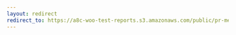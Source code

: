 ```yaml
---
layout: redirect
redirect_to: https://a8c-woo-test-reports.s3.amazonaws.com/public/pr-merge/42876/api/index.html
---
```


